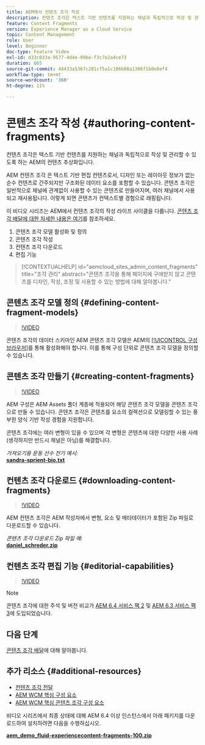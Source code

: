 ```yaml
---
title: AEM에서 컨텐츠 조각 작성
description: 컨텐츠 조각은 텍스트 기반 컨텐츠를 지원하는 채널과 독립적으로 작성 및 관리할 수 있도록 하는 AEM의 컨텐츠 추상화입니다.
feature: Content Fragments
version: Experience Manager as a Cloud Service
topic: Content Management
role: User
level: Beginner
doc-type: Feature Video
exl-id: d33c033a-9577-4d4e-99be-f3c7e2a4ce73
duration: 665
source-git-commit: 48433a5367c281cf5a1c106b08a1306f1b0e8ef4
workflow-type: tm+mt
source-wordcount: '360'
ht-degree: 11%

---
```


# 콘텐츠 조각 작성 {#authoring-content-fragments}

컨텐츠 조각은 텍스트 기반 컨텐츠를 지원하는 채널과 독립적으로 작성 및 관리할 수 있도록 하는 AEM의 컨텐츠 추상화입니다.

AEM 컨텐츠 조각 은 텍스트 기반 편집 컨텐츠로서, 디자인 또는 레이아웃 정보가 없는 순수 컨텐츠로 간주되지만 구조화된 데이터 요소를 포함할 수 있습니다. 콘텐츠 조각은 일반적으로 채널에 관계없이 사용할 수 있는 콘텐츠로 만들어지며, 여러 채널에서 사용되고 재사용됩니다. 이렇게 되면 콘텐츠가 컨텍스트별 경험으로 래핑됩니다.

이 비디오 시리즈는 AEM에서 컨텐츠 조각의 작성 라이프 사이클을 다룹니다. [콘텐츠 조각 배달에 대한 자세한 내용은 여기](content-fragments-delivery-feature-video-use.md)를 참조하세요.

1. 콘텐츠 조각 모델 활성화 및 정의
2. 콘텐츠 조각 작성
3. 컨텐츠 조각 다운로드
4. 편집 기능

>[!CONTEXTUALHELP]
>id="aemcloud_sites_admin_content_fragments"
>title="조각 관리"
>abstract="콘텐츠 조각을 통해 페이지에 구애받지 않고 콘텐츠를 디자인, 작성, 조정 및 사용할 수 있는 방법에 대해 알아봅니다."

## 콘텐츠 조각 모델 정의 {#defining-content-fragment-models}

>[!VIDEO](https://video.tv.adobe.com/v/22452?quality=12&learn=on)

콘텐츠 조각의 데이터 스키마인 AEM 콘텐츠 조각 모델은 AEM의 [[!UICONTROL 구성 브라우저]](https://experienceleague.adobe.com/docs/experience-manager-cloud-service/implementing/developing/configurations.html?lang=ko)를 통해 활성화해야 합니다. 이를 통해 구성 단위로 콘텐츠 조각 모델을 정의할 수 있습니다.

## 콘텐츠 조각 만들기 {#creating-content-fragments}

>[!VIDEO](https://video.tv.adobe.com/v/22451?quality=12&learn=on)

AEM 구성은 AEM Assets 폴더 계층에 적용되어 해당 콘텐츠 조각 모델을 콘텐츠 조각으로 만들 수 있습니다. 콘텐츠 조각은 콘텐츠를 요소의 컬렉션으로 모델링할 수 있는 풍부한 양식 기반 작성 경험을 지원합니다.

콘텐츠 조각에는 여러 변형이 있을 수 있으며 각 변형은 콘텐츠에 대한 다양한 사용 사례(생각하지만 반드시 채널은 아님)를 해결합니다.

*가져오기용 운동 선수 전기 예시:*\
**[sandra-sprient-bio.txt](assets/sandra-sprient-bio.txt)**

## 컨텐츠 조각 다운로드 {#downloading-content-fragments}

>[!VIDEO](https://video.tv.adobe.com/v/22450?quality=12&learn=on)

AEM 컨텐츠 조각은 AEM 작성자에서 변형, 요소 및 메타데이터가 포함된 Zip 파일로 다운로드할 수 있습니다.

*콘텐츠 조각 다운로드 Zip 파일 예:*\
**[daniel_schreder.zip](assets/daniel_schreder.zip)**

## 컨텐츠 조각 편집 기능 {#editorial-capabilities}

>[!VIDEO](https://video.tv.adobe.com/v/25891?quality=12&learn=on)

>[!NOTE]
>
> 콘텐츠 조각에 대한 주석 및 버전 비교가 [AEM 6.4 서비스 팩 2](https://helpx.adobe.com/kr/experience-manager/aem-releases-updates.html) 및 [AEM 6.3 서비스 팩 3](https://helpx.adobe.com/kr/experience-manager/6-3/release-notes/sp3-release-notes.html)에 도입되었습니다.

## 다음 단계

[콘텐츠 조각 배달](content-fragments-delivery-feature-video-use.md)에 대해 알아봅니다.

## 추가 리소스 {#additional-resources}

* [컨텐츠 조각 전달](content-fragments-delivery-feature-video-use.md)
* [AEM WCM 핵심 구성 요소](https://experienceleague.adobe.com/docs/experience-manager-core-components/using/introduction.html?lang=ko)
* [AEM WCM 핵심 콘텐츠 조각 구성 요소](https://experienceleague.adobe.com/docs/experience-manager-core-components/using/components/content-fragment-component.html?lang=ko)

비디오 시리즈에서 최종 상태에 대해 AEM 6.4 이상 인스턴스에서 아래 패키지를 다운로드하여 설치하려면 다음을 수행하십시오.

**[aem_demo_fluid-experiencecontent-fragments-100.zip](assets/aem_demo_fluid-experiencescontent-fragments-100.zip)**
